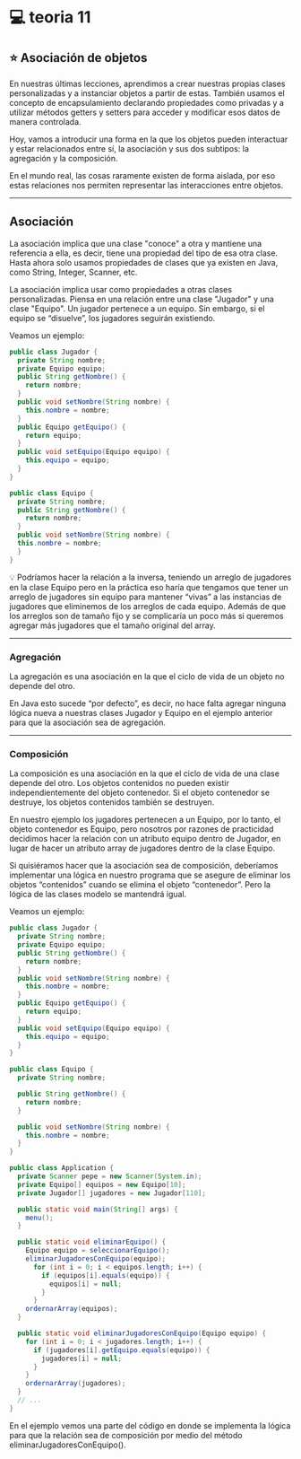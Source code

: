 # :computer: teoria 11


## :star: Asociación de objetos


En nuestras últimas lecciones, aprendimos a crear nuestras propias clases
personalizadas y a instanciar objetos a partir de estas. También usamos el
concepto de encapsulamiento declarando propiedades como privadas y a
utilizar métodos getters y setters para acceder y modificar esos datos de manera
controlada.

Hoy, vamos a introducir una forma en la que los objetos pueden interactuar y
estar relacionados entre sí, la asociación y sus dos subtipos: la agregación y la
composición.

En el mundo real, las cosas raramente existen de forma aislada, por eso estas
relaciones nos permiten representar las interacciones entre objetos.

---

##  Asociación

La asociación implica que una clase "conoce" a otra y mantiene una referencia a
ella, es decir, tiene una propiedad del tipo de esa otra clase. Hasta ahora solo
usamos propiedades de clases que ya existen en Java, como String, Integer,
Scanner, etc.

La asociación implica usar como propiedades a otras clases personalizadas.
Piensa en una relación entre una clase "Jugador" y una clase "Equipo". Un jugador
pertenece a un equipo. Sin embargo, si el equipo se “disuelve”, los jugadores
seguirán existiendo.

Veamos un ejemplo:

```Java
public class Jugador {
  private String nombre;
  private Equipo equipo;
  public String getNombre() {
    return nombre;
  }
  public void setNombre(String nombre) {
    this.nombre = nombre;
  }
  public Equipo getEquipo() {
    return equipo;
  }
  public void setEquipo(Equipo equipo) {
    this.equipo = equipo;
  }
}

public class Equipo {
  private String nombre;
  public String getNombre() {
    return nombre;
  }
  public void setNombre(String nombre) {
  this.nombre = nombre;
  }
}
```

💡 Podríamos hacer la relación a la inversa, teniendo un arreglo de jugadores en
la clase Equipo pero en la práctica eso haría que tengamos que tener un arreglo
de jugadores sin equipo para mantener “vivas” a las instancias de jugadores
que eliminemos de los arreglos de cada equipo. Además de que los arreglos son
de tamaño fijo y se complicaría un poco más si queremos agregar más
jugadores que el tamaño original del array.

---

### Agregación

La agregación es una asociación en la que el ciclo de vida de un objeto no
depende del otro.

En Java esto sucede “por defecto”, es decir, no hace falta agregar ninguna lógica
nueva a nuestras clases Jugador y Equipo en el ejemplo anterior para que la
asociación sea de agregación.

---

###  Composición

La composición es una asociación en la que el ciclo de vida de una clase
depende del otro. Los objetos contenidos no pueden existir independientemente
del objeto contenedor. Si el objeto contenedor se destruye, los objetos contenidos
también se destruyen.

En nuestro ejemplo los jugadores pertenecen a un Equipo, por lo tanto, el objeto
contenedor es Equipo, pero nosotros por razones de practicidad decidimos hacer
la relación con un atributo equipo dentro de Jugador, en lugar de hacer un
atributo array de jugadores dentro de la clase Equipo.

Si quisiéramos hacer que la asociación sea de composición, deberíamos
implementar una lógica en nuestro programa que se asegure de eliminar los
objetos “contenidos” cuando se elimina el objeto “contenedor”. Pero la lógica de
las clases modelo se mantendrá igual.

Veamos un ejemplo:

```Java
public class Jugador {
  private String nombre;
  private Equipo equipo;
  public String getNombre() {
    return nombre;
  }
  public void setNombre(String nombre) {
    this.nombre = nombre;
  }
  public Equipo getEquipo() {
    return equipo;
  }
  public void setEquipo(Equipo equipo) {
    this.equipo = equipo;
  }
}

public class Equipo {
  private String nombre;

  public String getNombre() {
    return nombre;
  }

  public void setNombre(String nombre) {
    this.nombre = nombre;
  }
}

public class Application {
  private Scanner pepe = new Scanner(System.in);
  private Equipo[] equipos = new Equipo[10];
  private Jugador[] jugadores = new Jugador[110];

  public static void main(String[] args) {
    menu();
  }

  public static void eliminarEquipo() {
    Equipo equipo = seleccionarEquipo();
    eliminarJugadoresConEquipo(equipo);
      for (int i = 0; i < equipos.length; i++) {
        if (equipos[i].equals(equipo)) {
          equipos[i] = null;
        }
      }
    ordernarArray(equipos);
  }

  public static void eliminarJugadoresConEquipo(Equipo equipo) {
    for (int i = 0; i < jugadores.length; i++) {
      if (jugadores[i].getEquipo.equals(equipo)) {
        jugadores[i] = null;
      }
    }
    ordernarArray(jugadores);
  }
  // ...
}
```


En el ejemplo vemos una parte del código en donde se implementa la lógica
para que la relación sea de composición por medio del método
eliminarJugadoresConEquipo().
